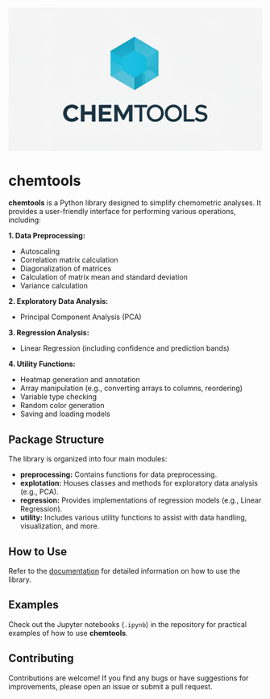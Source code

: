 <div align="center">
  <img src="doc\img\icon.png" alt="Icon">
</div>

# chemtools

**chemtools** is a Python library designed to simplify chemometric analyses. It provides a user-friendly interface for performing various operations, including:

**1. Data Preprocessing:**
- Autoscaling
- Correlation matrix calculation
- Diagonalization of matrices
- Calculation of matrix mean and standard deviation
- Variance calculation

**2. Exploratory Data Analysis:**
- Principal Component Analysis (PCA)

**3. Regression Analysis:**
- Linear Regression (including confidence and prediction bands)

**4. Utility Functions:**
- Heatmap generation and annotation
- Array manipulation (e.g., converting arrays to columns, reordering)
- Variable type checking
- Random color generation
- Saving and loading models

## Package Structure

The library is organized into four main modules:

- **preprocessing:** Contains functions for data preprocessing.
- **explotation:** Houses classes and methods for exploratory data analysis (e.g., PCA).
- **regression:** Provides implementations of regression models (e.g., Linear Regression).
- **utility:** Includes various utility functions to assist with data handling, visualization, and more.

## How to Use

Refer to the [documentation](doc/Documentation.md) for detailed information on how to use the library. 

## Examples

Check out the Jupyter notebooks (`.ipynb`) in the repository for practical examples of how to use **chemtools**. 

## Contributing

Contributions are welcome! If you find any bugs or have suggestions for improvements, please open an issue or submit a pull request. 
